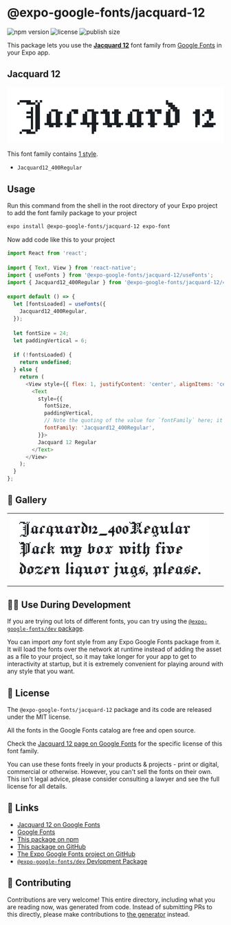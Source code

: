 # @expo-google-fonts/jacquard-12

![npm version](https://flat.badgen.net/npm/v/@expo-google-fonts/jacquard-12)
![license](https://flat.badgen.net/github/license/expo/google-fonts)
![publish size](https://flat.badgen.net/packagephobia/install/@expo-google-fonts/jacquard-12)

This package lets you use the [**Jacquard 12**](https://fonts.google.com/specimen/Jacquard+12) font family from [Google Fonts](https://fonts.google.com/) in your Expo app.

## Jacquard 12

![Jacquard 12](./font-family.png)

This font family contains [1 style](#-gallery).

- `Jacquard12_400Regular`

## Usage

Run this command from the shell in the root directory of your Expo project to add the font family package to your project
```sh
expo install @expo-google-fonts/jacquard-12 expo-font
```

Now add code like this to your project
```js
import React from 'react';

import { Text, View } from 'react-native';
import { useFonts } from '@expo-google-fonts/jacquard-12/useFonts';
import { Jacquard12_400Regular } from '@expo-google-fonts/jacquard-12/400Regular';

export default () => {
  let [fontsLoaded] = useFonts({
    Jacquard12_400Regular,
  });

  let fontSize = 24;
  let paddingVertical = 6;

  if (!fontsLoaded) {
    return undefined;
  } else {
    return (
      <View style={{ flex: 1, justifyContent: 'center', alignItems: 'center' }}>
        <Text
          style={{
            fontSize,
            paddingVertical,
            // Note the quoting of the value for `fontFamily` here; it expects a string!
            fontFamily: 'Jacquard12_400Regular',
          }}>
          Jacquard 12 Regular
        </Text>
      </View>
    );
  }
};

```

## 🔡 Gallery


||||
|-|-|-|
|![Jacquard12_400Regular](.//400Regular/Jacquard12_400Regular.ttf.png)||||


## 👩‍💻 Use During Development

If you are trying out lots of different fonts, you can try using the [`@expo-google-fonts/dev` package](https://github.com/expo/google-fonts/tree/master/font-packages/dev#readme).

You can import *any* font style from any Expo Google Fonts package from it. It will load the fonts
over the network at runtime instead of adding the asset as a file to your project, so it may take longer
for your app to get to interactivity at startup, but it is extremely convenient
for playing around with any style that you want.

## 📖 License

The `@expo-google-fonts/jacquard-12` package and its code are released under the MIT license.

All the fonts in the Google Fonts catalog are free and open source.

Check the [Jacquard 12 page on Google Fonts](https://fonts.google.com/specimen/Jacquard+12) for the specific license of this font family.

You can use these fonts freely in your products & projects - print or digital, commercial or otherwise. However, you can't sell the fonts on their own. This isn't legal advice, please consider consulting a lawyer and see the full license for all details.

## 🔗 Links

- [Jacquard 12 on Google Fonts](https://fonts.google.com/specimen/Jacquard+12)
- [Google Fonts](https://fonts.google.com/)
- [This package on npm](https://www.npmjs.com/package/@expo-google-fonts/jacquard-12)
- [This package on GitHub](https://github.com/expo/google-fonts/tree/master/font-packages/jacquard-12)
- [The Expo Google Fonts project on GitHub](https://github.com/expo/google-fonts)
- [`@expo-google-fonts/dev` Devlopment Package](https://github.com/expo/google-fonts/tree/master/font-packages/dev)

## 🤝 Contributing

Contributions are very welcome! This entire directory, including what you are reading now, was generated from code. Instead of submitting PRs to this directly, please make contributions to [the generator](https://github.com/expo/google-fonts/tree/master/packages/generator) instead.
